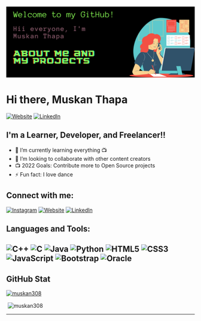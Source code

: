 [![MasterHead](https://github.com/muskan308/muskan308/blob/main/banM.png)](https://muskan308.github.io/portfolio/portfolio.html)
# Hi there, Muskan Thapa

[![Website](https://img.shields.io/website?label=resume&style=for-the-badge&url=https%3A%2F%2Fcodestackr.com)](https://muskan308.github.io/portfolio/portfolio.html)
[![LinkedIn](https://img.shields.io/badge/linkedin-%230077B5.svg?style=for-the-badge&logo=linkedin&logoColor=white)](https://www.linkedin.com/in/muskan-thapa-0864ab1b2)



## I'm a Learner, Developer, and Freelancer!!

- 🌱 I’m currently learning everything 📺
- 👯 I’m looking to collaborate with other content creators
- 📺 2022 Goals: Contribute more to Open Source projects
- ⚡ Fun fact: I love dance

## Connect with me:
[![Instagram](https://img.shields.io/badge/muskan_thapa-%23E4405F.svg?style=for-the-badge&logo=Instagram&logoColor=white)](https://instagram.com/_m.u_s_k_a.n_)  [![Website](https://img.shields.io/website?label=Muskan_Thapa&style=for-the-badge&url=https%3A%2F%2Fcodestackr.com)](https://muskan308.github.io/portfolio/portfolio.html/) [![LinkedIn](https://img.shields.io/badge/linkedin-%230077B5.svg?style=for-the-badge&logo=linkedin&logoColor=white)](https://www.linkedin.com/in/muskan-thapa-0864ab1b2)



## Languages and Tools:

![C++](https://img.shields.io/badge/c++-%2300599C.svg?style=for-the-badge&logo=c%2B%2B&logoColor=white) ![C](https://img.shields.io/badge/c-%2300599C.svg?style=for-the-badge&logo=c&logoColor=white) ![Java](https://img.shields.io/badge/java-%23ED8B00.svg?style=for-the-badge&logo=java&logoColor=white) ![Python](https://img.shields.io/badge/python-3670A0?style=for-the-badge&logo=python&logoColor=ffdd54) ![HTML5](https://img.shields.io/badge/html5-%23E34F26.svg?style=for-the-badge&logo=html5&logoColor=white) ![CSS3](https://img.shields.io/badge/css3-%231572B6.svg?style=for-the-badge&logo=css3&logoColor=white) ![JavaScript](https://img.shields.io/badge/javascript-%23323330.svg?style=for-the-badge&logo=javascript&logoColor=%23F7DF1E) ![Bootstrap](https://img.shields.io/badge/bootstrap-%23563D7C.svg?style=for-the-badge&logo=bootstrap&logoColor=white) ![Oracle](https://img.shields.io/badge/Oracle-F80000?style=for-the-badge&logo=oracle&logoColor=white)
---
## GitHub Stat
<p align="left"> <a href="https://github.com/ryo-ma/github-profile-trophy"> <img src="https://github-profile-trophy.vercel.app/?username=muskan308" alt="muskan308" /> </a> </p>
<p>&nbsp;<img align="center" src="https://github-readme-stats.vercel.app/api?username=muskan308&show_icons=true&locale=en" alt="muskan308" /></p>

---


[website]: https://muskan308.github.io/portfolio/portfolio.html
[instagram]: https://instagram.com/_m.u_s_k_a.n_
[linkedin]: https://www.linkedin.com/in/muskan-thapa-0864ab1b2
